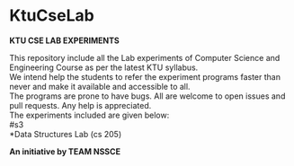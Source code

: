 # KtuCseLab
**KTU CSE LAB EXPERIMENTS**

This repository include all the Lab experiments of Computer Science and Engineering Course as per the latest KTU syllabus.\
We intend help the students to refer the experiment programs faster than never and make it available and accessible to all.\
The programs are prone to have bugs. All are welcome to open issues and pull requests. Any help is appreciated.\
The experiments included are given below:\
#s3\
*Data Structures Lab (cs 205)

**An initiative by TEAM NSSCE**
